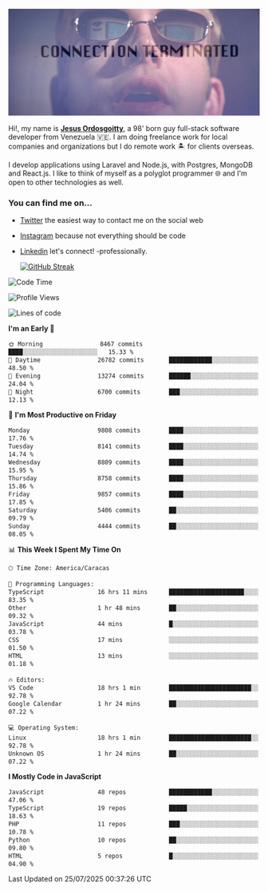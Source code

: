 ![hackers movie reference](./disconnected.jpg)

Hi!, my name is [**Jesus Ordosgoitty**](https://jodaz.dev), a 98' born guy full-stack software developer from Venezuela 🇻🇪. I am doing freelance work for local companies and organizations but I do remote work 🏝️ for clients overseas. 

I develop applications using Laravel and Node.js, with Postgres, MongoDB and React.js. I like to think of myself as a polyglot programmer 🌐 and I'm open to other technologies as well.

### You can find me on...

- [Twitter](https://twitter.com/jodaz_) the easiest way to contact me on the social web
- [Instagram](https://instagram.com/jodaz_) because not everything should be code
- [Linkedin](https://linkedin.com/in/jodaz) let's connect! -professionally.


    [![GitHub Streak](https://streak-stats.demolab.com?user=jodaz&theme=tokyonight)](https://git.io/streak-stats)

<!--START_SECTION:waka-->
![Code Time](http://img.shields.io/badge/Code%20Time-11%2C267%20hrs-blue)

![Profile Views](http://img.shields.io/badge/Profile%20Views-0-blue)

![Lines of code](https://img.shields.io/badge/From%20Hello%20World%20I%27ve%20Written-84.6%20million%20lines%20of%20code-blue)

**I'm an Early 🐤** 

```text
🌞 Morning                8467 commits        ████░░░░░░░░░░░░░░░░░░░░░   15.33 % 
🌆 Daytime                26782 commits       ████████████░░░░░░░░░░░░░   48.50 % 
🌃 Evening                13274 commits       ██████░░░░░░░░░░░░░░░░░░░   24.04 % 
🌙 Night                  6700 commits        ███░░░░░░░░░░░░░░░░░░░░░░   12.13 % 
```
📅 **I'm Most Productive on Friday** 

```text
Monday                   9808 commits        ████░░░░░░░░░░░░░░░░░░░░░   17.76 % 
Tuesday                  8141 commits        ████░░░░░░░░░░░░░░░░░░░░░   14.74 % 
Wednesday                8809 commits        ████░░░░░░░░░░░░░░░░░░░░░   15.95 % 
Thursday                 8758 commits        ████░░░░░░░░░░░░░░░░░░░░░   15.86 % 
Friday                   9857 commits        ████░░░░░░░░░░░░░░░░░░░░░   17.85 % 
Saturday                 5406 commits        ██░░░░░░░░░░░░░░░░░░░░░░░   09.79 % 
Sunday                   4444 commits        ██░░░░░░░░░░░░░░░░░░░░░░░   08.05 % 
```


📊 **This Week I Spent My Time On** 

```text
🕑︎ Time Zone: America/Caracas

💬 Programming Languages: 
TypeScript               16 hrs 11 mins      █████████████████████░░░░   83.35 % 
Other                    1 hr 48 mins        ██░░░░░░░░░░░░░░░░░░░░░░░   09.32 % 
JavaScript               44 mins             █░░░░░░░░░░░░░░░░░░░░░░░░   03.78 % 
CSS                      17 mins             ░░░░░░░░░░░░░░░░░░░░░░░░░   01.50 % 
HTML                     13 mins             ░░░░░░░░░░░░░░░░░░░░░░░░░   01.18 % 

🔥 Editors: 
VS Code                  18 hrs 1 min        ███████████████████████░░   92.78 % 
Google Calendar          1 hr 24 mins        ██░░░░░░░░░░░░░░░░░░░░░░░   07.22 % 

💻 Operating System: 
Linux                    18 hrs 1 min        ███████████████████████░░   92.78 % 
Unknown OS               1 hr 24 mins        ██░░░░░░░░░░░░░░░░░░░░░░░   07.22 % 
```

**I Mostly Code in JavaScript** 

```text
JavaScript               48 repos            ████████████░░░░░░░░░░░░░   47.06 % 
TypeScript               19 repos            █████░░░░░░░░░░░░░░░░░░░░   18.63 % 
PHP                      11 repos            ███░░░░░░░░░░░░░░░░░░░░░░   10.78 % 
Python                   10 repos            ██░░░░░░░░░░░░░░░░░░░░░░░   09.80 % 
HTML                     5 repos             █░░░░░░░░░░░░░░░░░░░░░░░░   04.90 % 
```




 Last Updated on 25/07/2025 00:37:26 UTC
<!--END_SECTION:waka-->
